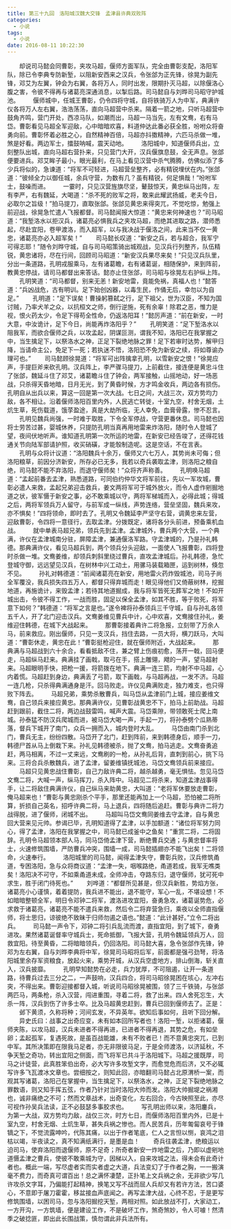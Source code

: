 ```yaml
---
title: 第三十九回　洛阳城汉魏大交锋　孟津县许典双败阵
categories:
  - 小说
tags:
  - 小说
date: 2016-08-11 10:22:30
---
```

　　却说司马懿会同曹彰，夹攻马超，偃师方面军队，完全由曹彰支配，洛阳军队，除已令李典专防新堑，以阻新安西来之汉兵，令张郃为正先锋，徐晃为副先锋，邓艾为左翼，钟会为右翼，各将万人，同时出发，限期扑灭马超，以除偃洛心腹之害，令彼不得再与诸葛亮深通消息，以掣后路。司马懿自与刘晔司马昭守护城池。<!-- more -->
　　偃师城中，任城王曹彰，仍令四将守城，自将铁骑万人为中军，典满许仪各将万人左右翼，浩浩荡荡，直向马超营中杀来。隔着一箭之地，只听马超营中鼓角齐鸣，营门开处，西凉马队，如潮而出，马超一马当先，左有文鸯，右有马岱。曹彰看见马超全军迎敌，心中暗暗欢喜，料道仲达此番必获全胜，吩咐众将奋勇向前。曹彰怀着必胜之心，自然精神百倍，马超亦抖擞精神，六匹马杀做一堆，煞是好看。两边军士，擂鼓呐喊，震天动地。
　　洛阳城中，知道偃师兵出，立刻整队出城，直向马超右营扑来，只见营门大开，汉兵偃旗息鼓，全无声息。张郃便要进兵。邓艾眸子最小，眼光最利，在马上看见汉营中杀气腾腾，仿佛似添了多少兵将似的，急谏道：“将军不可轻进，马超营垒整齐，必有精锐埋伏在内。”张郃道：“彼倾全力以御任城，余兵守营，为数有几？虽有精锐，何足惧哉！”吩咐军士，鼓噪而进。
　　一霎时，只见汉营旌旗尽坚，鼙鼓惊天，黄忠纵马出阵，左有李严，右有魏延，大喝道：“杀不死的败军之将，敢来此耀武扬威，老夫今日，必取尔之旨级！”拍马提刀，直取张郃。张郃见黄忠来得突兀，不觉吃惊，勉强上前迎战，徐晃急忙遣人飞报都督。司马懿闻报大惊道：“黄忠来何神速也？”司马昭道：“我堑洛水以拒汉兵，诸葛亮必惧我兵之夹攻马超，而绝其进取之路，潜师悉起，尽赴宜阳，卷甲渡洛，而入超军，以与我决战于偃洛之间，此来当不仅一黄忠，诸葛亮亦必入超军矣！”
　　司马懿长叹道：“新安之兵，若与超合，我军宁可得志耶！”随令刘晔守城，自与司马昭策骑出城观战，见汉兵行列整齐，队伍精锐，黄忠诸将，尽在行间，回顾司马昭道：“新安汉兵果尽来矣！”只见汉兵队里，分出一条道路，孔明戎服乘马，左有诸葛瞻，右有诸葛诞，相随保护，来到阵前，教黄忠停战，请司马都督出来答话。懿亦止住张郃，司马昭与徐晃左右护纵上阵。
　　孔明笑道：“司马都督，别来无恙！新安地雷，竟能免祸，真福人也！”懿答道：“兵凶战危，古有明训。足下始创凶器，以毒生民，作俑无后，幸勿以为自足。”
　　孔明道：“足下误矣！曹操躬篡弑之行，足下祖父，世为汉臣，不知为国讨贼，乃率犬羊之众，以抗桓文之师，倒行逆施，死有余辜！除君之恶，惟力是视，恨火药太少，令足下得苟全性命，仍返洛阳耳！”懿厉声道：“前在新安，一时大意，中汝诡计，足下今日，尚能再炸洛阳乎？”
　　孔明笑道：“足下堑洛水以阻我军，而欲合偃师之兵，以攻孟起，阴谋叵测，谓我不知，洛阳已在我掌握之中，当生擒足下，以祭洛水之神，正足下裂绝地脉之罪！足下若审时达势，解甲归降，当请命主公，免足下一死；若执迷不悟，洛阳恐不免为新安之续，将如尊谕办理可也。”
　　司马懿顾徐晃道：“将军可出阵擒拿孔明，以雪新安之恨！”徐晃应声，手提巨斧来砍孔明。汉兵阵上，李严骤马提刀，上前截住，接连便是黄忠斗住了张郃，魏延斗住了邓艾，诸葛瞻斗住了钟会，两军接触，山摇地动，好一场恶战，只杀得天昏地暗，日月无光，到了黄昏时候，方才鸣金收兵，两边各有损伤。孔明自从出兵以来，算这一回是第一次大战。七日之间，大战三次，双方势均力敌，各不相让。沿着偃师洛阳百里内外，人民逃亡转徙，十室九空，村舍无烟，土炕生草，死伤载道，饿莩盈途，真是大劫所临，无人幸免，血膏骨露，惨不忍言。
　　孔明见魏兵尚强，一时难于取胜，下令全军停战，守营更番休息。司马懿也因将士劳苦过甚，婴城休养，只提防孔明当真再用地雷来炸洛阳，随时令人登城了望，夜间伏地听声。谁知道孔明第一次所运的地雷，在新安已经告竣了，还得花钱通关节向陆军部请护照，收买硝磺，才能彀制造呢。这是空话，不在言表。
　　孔明与众将计议道：“洛阳魏兵十余万，偃师又六七万人，其势尚未可侮；但洛阳粮草，前因分济新安，所存必已无多，我若以奇兵袭取孟津，则洛阳之粮自绝，司马懿不能不弃洛阳，而退守偃师矣！”众将齐声称善。
　　孔明唤马超道：“孟起前番去孟津，熟悉道路，可同伯约仲华文将军前往，先以一军攻城，曹彰必遣人来救，孟起兄弟迎击救兵，姜文两将军可于城外放火，而令人虚作剜掘地道之状，彼军慑于新安之事，必不敢乘城以守，两将军梯城而入，必得此城；得城之后，两将军领兵万人留守，与前军成一纵线，声势连络，营垒坚固，魏兵来攻，亦不惧矣！”四将领命，即时去了。孔明又令魏延李严坚守右营，调黄忠来左营，迎敌曹彰，令四将一意径行，去取孟津。分拨既定，诸将各分头前进，预备乘机血战。
　　就中单表马超兄弟，领兵先到孟津。孟津城外，曹兵两个大营，一个典满，许仪在孟津城南分驻，屏障孟津，兼通偃洛军路。守孟津城的，乃是孙礼韩德。那典满许仪，看见马超兵到，两个领兵分头迎敌，一面使人飞报曹彰，四将登时杀做一堆。文鸯姜维，却领兵刺斜里绕过曹兵，直攻孟津城后。孙礼韩德，急忙登城守御，远远望见汉兵，在树林中兴工动土，用骡马装载箱匣，运到树林，倏忽不见。
　　孙礼对韩德道：“前闻诸葛亮在新安，用地雷火药炸毁城池，司马子尚全军覆没，我兵损失四五万人，都督只得弃城而走！眼见得他们又倚蔽树林，挖掘地道，再施诡计，来毁孟津；若待其地道掘成，我与将军皆死无葬军之地！不如开城出击，令彼不得工作，一战而胜，固足以保全孟津，如其不胜，等于败死，将军意下如何？”韩德道：“将军之言是也。”遂令裨将孙泰领兵三千守城，自与孙礼各领五千人，开了北门迎击汉兵。文鸯姜维见曹兵中计，心中欢喜，文鸯接住孙礼，姜维迎住韩德，在城下大战起来。
　　那曹彰接着典许二将急报，立刻带了万余人马，前来救应。刚出偃师，只见一支汉兵，挡住去路，一员大将，横刀跃马，大叫道：“曹彰休走，黄忠在此！”曹彰挺枪迎住，就在偃师附近，大战起来。
　　那典满与马超战到六十余合，看看抵敌不住，兼之臂上伤痕初愈，荡开一戟，回马便走，马超纵马赶来。典满挂了画戟，取弓在手，搭上雕翎，飕的一声，望马超射来。马超眼明手快，把枪一援，将箭拨在地下。典满一连三箭，均射不中马超，心内着慌。马超赶到身边，典满丢了弓箭，取下画戟，与马超再战，一发不济。马超一连几枪，只杀得典满通身是汗。回马败走。许仪见典满败走，独力难支，也只得败下阵去。
　　马超兄弟，乘势杀散曹兵，叫马岱从孟津前门上城，接应姜维文鸯，自己领兵来接应黄忠。那典满许仪，见曹彰战黄忠不下，拍马上前助战。马超赶到跟前，截住二将，两边战鼓雷鸣，喊声大震。马岱乘隙，带领敢死士爬上南城。孙泰猛不防汉兵爬城而进，被马岱大喝一声，手起一刀，将孙泰劈个瓜熟蒂落，督兵下城开了南门，众兵一拥而入，城内登时大乱。
　　马岱由南门杀到北门，曹兵无主，纷纷四散。马岱开了北门，赶到阵前，来到韩德身后，顺手一刀，韩德尸首从马上倒栽下来。孙礼见韩德被杀，抛了文鸯，拍马逃走。文鸯奋勇追赶，两马相离，不过一丈来远，文鸯刷的一枪，从孙礼后背，直刺到前心，挑下马来。三将合兵杀散魏兵，进了孟津，留姜维镇抚城池，马岱文鸯领兵前来接应。
　　马超只见黄忠战住曹彰，自己力敌许典二将，越杀越勇，毫无惧怯。忽见马岱文鸯二将，大喊一声，纵马挥刀，杀入阵中。马超见二将杀来，知道孟津战事得手，让二将敌住典满许仪，自己纵马来助黄忠，大叫道：“老将军休要放走曹彰，俺马超来也！”曹彰与黄忠刚杀个平手，那里还能再加上一个马超，恐怕被二将所算，折损自己英名，招呼许典二将，马上退兵，四将随后追赶。曹彰与典许二将力战得脱，进了偃师，闭城不出。
　　马超叫马岱文鸯同姜维去守孟津，自与黄忠回大营来见元帅。参谒已毕，孔明知道得了孟津，以手加额道：“诸位将军努力同心，得了孟津，洛阳在我掌握之中，司马懿已成釜中之鱼矣！”重赏二将，二将固辞。孔明令马超领本部人马，同马岱倚孟津下营，断绝曹兵交通；与黄忠督率将士，火速修筑围墙，严防曹兵冲突，围墙一成，司马懿插翅亦不能飞出矣！二将领命，火速奉行。
　　洛阳城里的司马懿，闻得孟津失守，曹彰兵败，汉兵修筑甬道，专困洛阳，急与众将商议道：“孟津一失，咽喉路绝，甬道若成，我军无噍类矣！洛阳决不可守，不如乘甬道未成，全师冲击，夺路东归，退守偃师，犹可死中求生，胜于闭门待死也。”
　　刘哗道：“都督所见甚是，但汉兵新胜，势焰方张，诸葛亮小心谨慎，着着提防，我兵进不能出，退不能守，军心一乱，不堪设想！不如暗暗整顿全军，明日令邓钟二将军，渡洛进攻宜阳，奋勇急攻，诸葛诞势危，必求救于诸葛亮，诸葛亮不能不遣兵来救，然后令二将弃营急归，乘夜以全师直指偃师，将士思归，谅彼绝不致昧于归师勿遏之语也。”懿道：“此计甚好。”立令二将出兵。
　　司马懿一声令下，邓钟二将引兵乱流而渡，直指宜阳，到了城下，奋勇进攻。果然诸葛诞督率守城兵士，死命抵御，飞报大营，孔明令魏延领兵万人，回救宜阳。待至黄昏，二将暗暗领兵，仍回洛阳。司马懿大喜，急令张郃作先锋，钟邓为左右翼，自与刘晔李典将中军，徐晃司马昭将后军，前面都是强弓劲弩，将洛阳城里余存军资粮食，放起火来，乘势开城，从汉兵空虚地方，排山倒海，斩关直入，汉兵披靡。
　　孔明早知懿势在必走，兵力犹厚，不可阻遏，让开一条道路，待曹兵过去三分之二，一声鼓响，汉兵四合，将司马昭徐晃困在垓心，左冲右突，不得出来。曹彰迎接都督入城，听说司马昭徐晃被围，领了三千铁骑，与张郃两匹马，两条枪，杀入汉营，闯进重围，寻着二将，救了出来。四人舍死忘生，大杀一阵，汉兵到伤了许多士卒。比及马超黄忠赶到，曹兵已回到偃师去了。正是：
　　邺下黄须，久称将种；河间玄发，不异英年。欲知后事如何，且听下回分解。
　　异史氏曰：战事之出奇应变，未有如本回所写者也！洛阳一堑，以拒诸葛，偃师夹陈，以攻马超，汉兵未进者不得再进，已进者不得再退，其势之危，有如垒卵；孟起孤军，复遇死故，是虽百战能雄，未有不败者已！而不意黄忠突兀，已到中军。其所决策即在限我马足者，亦无非限彼马足，于是全师渡洛，以济延秋，不争天堑之奇功，转出宜阳之侧面，而飞将军已共斗于洛阳城下。马超之援既厚，司马之计徒营，此真胜笨伯出奇，必大写许多攻堑文字，而愈觉危而后济，又不必辄写许多飞瓦渡冰文章也。尝细按之，则知此回，亦暗翻司马懿占北原渭桥一案，而观其写诸葛，洛阳己在掌握中，当生擒足下，以祭洛水，之神，正足下裂绝地脉之罪数语，则又知手挥五弦，作者乃针对当时洛阳大帅而发。洛阳大帅掘堤之祸湘也，诚非痛绝之不可；然而文章战术，出奇变化，左右回合，今古映照至此，亦尽可视作孙吴兵法读，正不必鼓瑟多事胶求也。
　　写孔明出师以来，洛阳鏖兵，为第一大战，双方势均力敌，战仅三次，时方七日，而偃师洛阳百里内外，已是十室九空，村舍无烟、土炕生草，甚失兵祸之惨也。而人民苦兵，历年匍匐哀号于锋镝之下，不觉流露呻吟，代陈其痛，以出于作者笔底，仁人之言怛以恻，哀鸿之泪枯以竭，半夜读之，真不知满纸满行，是墨是血！
　　奇兵往袭孟津，绝粮运以迫司马，使弃洛阳而退偃师，原不足奇；所奇者新安一炸地雷之后，乃即以虚剜地道慑孟津之曹兵，使彼不敢乘城为守，因梯以入，自来攻城之法，得未会有此奇计者也。概此一端，写尽虚者实而实者虚之大道，兵法变幻了于作者之胸，一一搬演毫不费力，而奇真可谓百出！总之满怀凄楚，正扑笔上文兵祸之余，无非欲少写几许攻杀文字耳，乃偏能打起精神，换笔又写不战而屈人兵却又有若许方法，苦口婆心，不意即于屠刀霍霍，移盆接血声底闻之。再写孟津大战，心终不忍，于是更写修筑围墙，以困司马，忽与洛阳掘挖天堑，两相对照。如此放战不打，大家动工，一方开沟，一方筑墙，便是建设工作，不是破坏工作，煞奇煞妙，令人可噱！然清季之破捻匪，即出此长围战策，慎勿谓此非兵法所有。